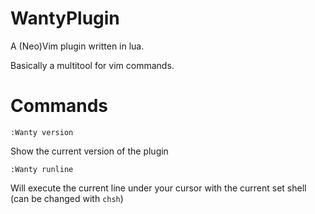 # WantyPlugin

A (Neo)Vim plugin written in lua.

Basically a multitool for vim commands.

# Commands

`:Wanty version`

Show the current version of the plugin

`:Wanty runline`

Will execute the current line under your cursor
with the current set shell (can be changed with `chsh`)
